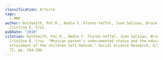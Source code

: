 ```yaml
---
classification: Article
tags:
  - MMP
author: Goldsmith, Pat R., Nadia Y. Flores-Yeffal, Juan Salinas, Bruce Reese,
  Cristina E. Cruz
pubDate: "2018"
citation: Goldsmith, Pat R., Nadia Y. Flores-Yeffal, Juan Salinas, Bruce Reese,
  Cristina E. Cruz	"Mexican parent's undocumented status and the educational
  attainment of the children left behind." Social Science Research, 5/2018, Vol.
  72, pp. 194-206.
---
```

